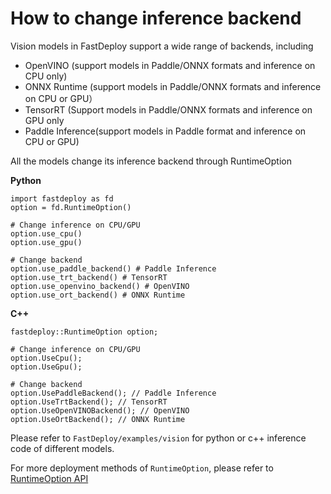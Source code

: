 # How to change inference backend

Vision models in FastDeploy support a wide range of backends, including

- OpenVINO (support models in Paddle/ONNX formats and inference on CPU only)
- ONNX Runtime (support models in Paddle/ONNX formats and inference on CPU or GPU）
- TensorRT (Support models in Paddle/ONNX formats and inference on GPU only
- Paddle Inference(support models in Paddle format and inference on CPU or GPU)

All the models change its inference backend through RuntimeOption

**Python**

```
import fastdeploy as fd
option = fd.RuntimeOption()

# Change inference on CPU/GPU
option.use_cpu()
option.use_gpu()

# Change backend
option.use_paddle_backend() # Paddle Inference
option.use_trt_backend() # TensorRT
option.use_openvino_backend() # OpenVINO
option.use_ort_backend() # ONNX Runtime
```

**C++**

```
fastdeploy::RuntimeOption option;

# Change inference on CPU/GPU
option.UseCpu();
option.UseGpu();

# Change backend
option.UsePaddleBackend(); // Paddle Inference
option.UseTrtBackend(); // TensorRT
option.UseOpenVINOBackend(); // OpenVINO
option.UseOrtBackend(); // ONNX Runtime
```

Please refer to `FastDeploy/examples/vision` for python or c++ inference code of different models.

For more deployment methods of `RuntimeOption`, please refer to [RuntimeOption API](../api/runtime/runtime_option.md)

